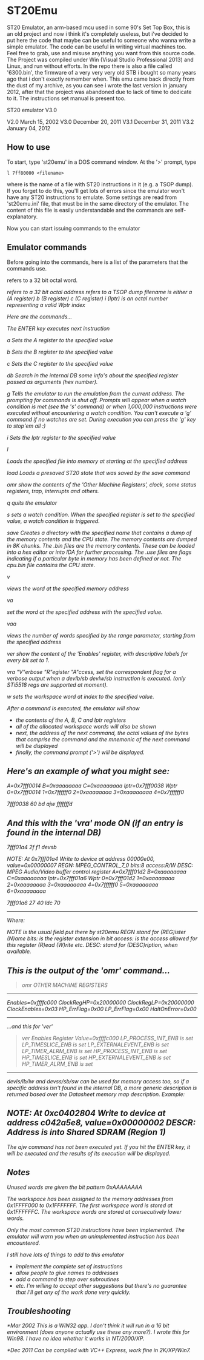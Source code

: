 # ST20Emu
ST20 Emulator, an arm-based mcu used in some 90's Set Top Box, this is an old project and now i think it's completely useless, but i've decided to put here the code that maybe can be useful to someone who wanna write a simple emulator.
The code can be useful in writing virtual machines too. Feel free to grab, use and misuse anything you want from this source code. The Project was compiled under Win (Visual Studio Professional 2013) and Linux, and run without efforts.
In the repo there is also a file called '6300.bin', the firmware of a very very very old STB i bought so many years ago that i don't exactly remember when. This emu came back directly from the dust of my archive, as you can see i wrote the last version in january 2012, after that the project was abandoned due to lack of time to dedicate to it.
The instructions set manual is present too.

ST20 emulator V3.0

V2.0 March 15, 2002
V3.0 December 20, 2011
V3.1 December 31, 2011
V3.2 January 04, 2012

How to use
----------

To start, type 'st20emu' in a DOS command window.  At the '>'
prompt, type

    l 7ff80000 <filename>

where <filename> is the name of a file with ST20 instructions in
it (e.g. a TSOP dump).  If you forget to do this, you'll get lots
of errors since the emulator won't have any ST20 instructions to
emulate.
Some settings are read from 'st20emu.ini' file, that must be in the
same directory of the emulator. The content of this file is easily
understandable and the commands are self-explanatory.

Now you can start issuing commands to the emulator


Emulator commands
-----------------

Before going into the commands, here is a list of the parameters
that the commands use.

<value> refers to a 32 bit octal word.
<address> refers to a 32 bit octal address
<filename> refers to a TSOP dump filename
<register> is either
    a (A register)
    b (B register)
    c (C register)
    i (Iptr)
<index> is an octal number representing a valid Wptr index


Here are the commands...

<ENTER>
    The ENTER key executes next instruction

a <value>
    Sets the A register to the specified value

b <value>
    Sets the B register to the specified value

c <value>
    Sets the C register to the specified value

db <value>
    Search in the internal DB some info's about
    the specified register passed as arguments (hex number).

g
    Tells the emulator to run the emulation from the current
    address.  The prompting for commands is shut off.  Prompts
    will appear when a watch condition is met (see the 's'
    command) or when 1,000,000 instructions were executed without
    encountering a watch condition.  You can't execute a 'g'
    command if no watches are set.
    During execution you can press the 'g' key to stop'em all :)

i <value>
    Sets the Iptr register to the specified value

l <address> <filename>
    Loads the specified file into memory at starting at the
    specified address

load <name>
    Loads a presaved ST20 state that was saved by the save command

omr
	show the contents of the 'Other Machine Registers', clock, some
	status registers, trap, interrupts and others.

q
    quits the emulator

s <register> <value>
    sets a watch condition.  When the specified register is set
    to the specified value, a watch condition is triggered.

save <name>
    Creates a directory with the specified name that contains a
    dump of the memory contents and the CPU state.
    The memory contents are dumped in 8K chunks.
    The .bin files are the memory contents.  These can be loaded
    into a hex editor or into IDA for further processing.
    The .use files are flags indicating if a particular byte in
    memory has been defined or not.
    The cpu.bin file contains the CPU state.

v <address>
    views the word at the specified memory address

va <address> <value>
    set the word at the specified address with the specified value.

vaa <address> <range>
   views the number of words specified by the range parameter,
   starting from the specified address

ver
	show the content of the 'Enables' register, with descriptive
	labels for every bit set to 1.
	
vra
   "V"erbose "R"egister "A"ccess, set the correspondent flag
   for a verbose output when a devlb/sb devlw/sb instruction is
   executed. (only STi5518 regs are supported at moment).
   
w <index> <value>
    sets the workspace word at index <index> to the specified
    value.

After a command is executed, the emulator will show
- the contents of the A, B, C and Iptr registers
- all of the allocated workspace words will also be shown
- next, the address of the next command, the octal values of
  the bytes that comprise the command and the mnemonic of the
  next command will be displayed
- finally, the command prompt ('>') will be displayed.

Here's an example of what you might see:
------------

A=0x7fff0014 B=0xaaaaaaaa C=0xaaaaaaaa  Iptr=0x7fff0038
Wptr  0=0x7fff0014  1=0x7ffffff0  2=0xaaaaaaaa 3=0xaaaaaaaa
      4=0x7ffffff0

7fff0038  60 bd  ajw fffffffd
>

And this with the 'vra' mode ON (if an entry is found in the internal DB)
------------

7fff01a4  2f f1  devsb
>
NOTE: At 0x7fff01a4 Write to device at address 00000e00, value=0x00000007
REGN: MPEG_CONTROL_7_0 bits:8 access:R/W
DESC: MPEG Audio/Video buffer control register
A=0x7fff01d2 B=0xaaaaaaaa C=0xaaaaaaaa  Iptr=0x7fff01a6
Wptr  0=0x7fff01d2  1=0xaaaaaaaa  2=0xaaaaaaaa  3=0xaaaaaaaa
      4=0x7ffffff0  5=0xaaaaaaaa  6=0xaaaaaaaa

7fff01a6  27 40  ldc 70
>
------------
Where:

NOTE is the usual field put there by st20emu
REGN stand for (REG)ister (N)ame
bits: is the register extension in bit
access: is the access allowed for this register (R)ead (W)rite etc.
DESC: stand for (DESC)ription, when available.

This is the output of the 'omr' command...
------------

> omr
OTHER MACHINE REGISTERS
-----------------------
Enables=0xffffc000
ClockRegHP=0x20000000 ClockRegLP=0x20000000 ClockEnables=0x03
HP_ErrFlag=0x00 LP_ErrFlag=0x00 HaltOnError=0x00
>

------------
...and this for 'ver'

> ver
Enables Register Value=0xffffc000
 LP_PROCESS_INT_ENB     is set
 LP_TIMESLICE_ENB       is set
 LP_EXTERNALEVENT_ENB   is set
 LP_TIMER_ALRM_ENB      is set
 HP_PROCESS_INT_ENB     is set
 HP_TIMESLICE_ENB       is set
 HP_EXTERNALEVENT_ENB   is set
 HP_TIMER_ALRM_ENB      is set
>

------------

devls/lb/lw and devss/sb/sw can be used for memory access too, so if a specific
address isn't found in the internal DB, a more generic description is returned
based over the Datasheet memory map description. Example:

NOTE: At 0xc0402804 Write to device at address c042a5e8, value=0x00000002
DESCR: Address is into Shared SDRAM (Region 1)
------------

The ajw command has not been executed yet.  If you hit the ENTER
key, it will be executed and the results of its execution will be
displayed.


Notes
-----

Unused words are given the bit pattern 0xAAAAAAAA

The workspace has been assigned to the memory addresses from
0x1FFFF000 to 0x1FFFFFFF.  The first workspace word is stored
at 0x1FFFFFFC.  The workspace words are stored at consecutively
lower words.

Only the most common ST20 instructions have been implemented.
The emulator will warn you when an unimplemented instruction
has been encountered.

I still have lots of things to add to this emulator
- implement the complete set of instructions
- allow people to give names to addresses
- add a command to step over subroutines
- etc.
I'm willing to accept other suggestions but there's no guarantee
that I'll get any of the work done very quickly.


Troubleshooting
---------------
*Mar 2002
This is a WIN32 app.  I don't think it will run in a 16 bit
environment (does anyone actually use these any more?).  I wrote
this for Win98.  I have no idea whether it works in NT/2000/XP.

*Dec 2011
Can be compiled with VC++ Express, work fine in 2K/XP/Win7.

